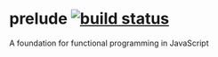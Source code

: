 # prelude [![build status](https://secure.travis-ci.org/jasonkuhrt/prelude.png)](http://travis-ci.org/jasonkuhrt/prelude)

A foundation for functional programming in JavaScript
